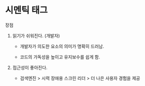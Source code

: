 # 시멘틱 태그

장점

 1. 읽기가 쉬워진다. (개발자)

    * 개발자가 의도한 요소의 의미가 명확히 드러남.

    * 코드의 가독성을 높이고 유지보수를 쉽게 함.

 2. 접근성이 좋아진다.

    * 검색엔진 > 시력 장애용 스크린 리더 > 더 나은 사용자 경험을 제공



